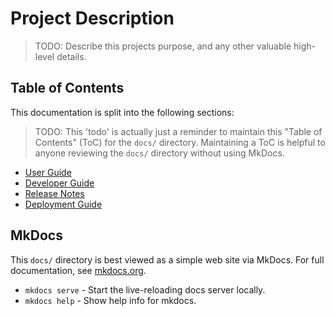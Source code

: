 # Project Description

> TODO: Describe this projects purpose, and any other valuable high-level details.

## Table of Contents

This documentation is split into the following sections:

> TODO: This 'todo' is actually just a reminder to maintain this "Table of Contents" (ToC) for the `docs/` directory. 
> Maintaining a ToC is helpful to anyone reviewing the `docs/` directory without using MkDocs.

* [User Guide](user-guide.md)
* [Developer Guide](development.md)
* [Release Notes](release-notes.md)
* [Deployment Guide](jenkins-cicd.md)

## MkDocs 

This `docs/` directory is best viewed as a simple web site via MkDocs.
For full documentation, see [mkdocs.org](https://www.mkdocs.org).

* `mkdocs serve` - Start the live-reloading docs server locally.
* `mkdocs help` - Show help info for mkdocs.
